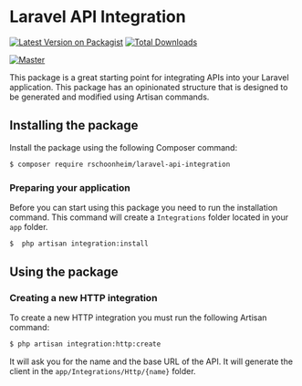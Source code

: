 # Laravel API Integration
[![Latest Version on Packagist](https://img.shields.io/packagist/v/rschoonheim/laravel-api-integration.svg?style=flat-square)](https://packagist.org/packages/rschoonheim/laravel-api-integration)
[![Total Downloads](https://img.shields.io/packagist/dt/rschoonheim/laravel-api-integration.svg?style=flat-square)](https://packagist.org/packages/rschoonheim/laravel-api-integration)

[![Master](https://github.com/rschoonheim/laravel-api-integration/actions/workflows/release.yml/badge.svg?branch=master)](https://github.com/rschoonheim/laravel-api-integration/actions/workflows/release.yml)

This package is a great starting point for integrating APIs into
your Laravel application. This package has an opinionated structure
that is designed to be generated and modified using Artisan commands.

## Installing the package
Install the package using the following Composer command:
```bash
$ composer require rschoonheim/laravel-api-integration
```

### Preparing your application
Before you can start using this package you need to run the
installation command. This command will create a `Integrations` folder
located in your `app` folder.

```bash
$  php artisan integration:install
```

## Using the package


### Creating a new HTTP integration
To create a new HTTP integration you must run the following Artisan
command:
```bash
$ php artisan integration:http:create
```
It will ask you for the name and the base URL of the API. It will generate the client in
the `app/Integrations/Http/{name}` folder. 



